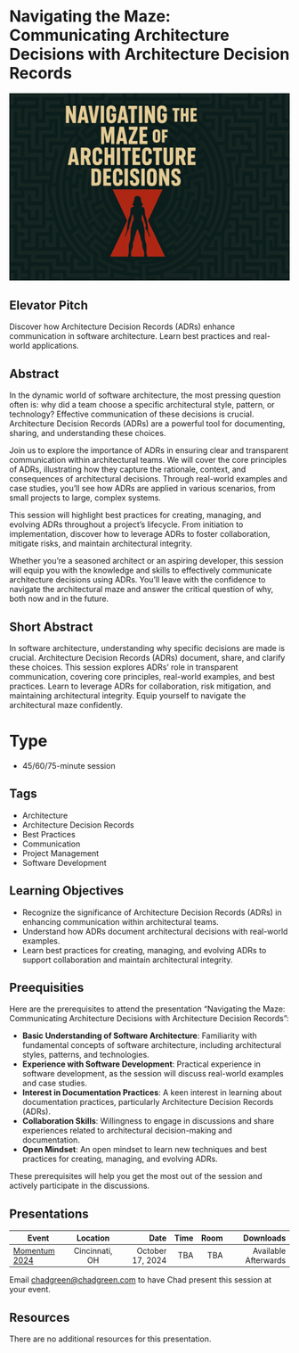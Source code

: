 # Navigating the Maze: Communicating Architecture Decisions with Architecture Decision Records

![Navigating the Maze: Communicating Architecture Decisions with Architecture Decision Records](Thumbnail.jpg)

## Elevator Pitch
Discover how Architecture Decision Records (ADRs) enhance communication in software architecture. Learn best practices and real-world applications.

## Abstract
In the dynamic world of software architecture, the most pressing question often is: why did a team choose a specific architectural style, pattern, or technology? Effective communication of these decisions is crucial. Architecture Decision Records (ADRs) are a powerful tool for documenting, sharing, and understanding these choices.

Join us to explore the importance of ADRs in ensuring clear and transparent communication within architectural teams. We will cover the core principles of ADRs, illustrating how they capture the rationale, context, and consequences of architectural decisions. Through real-world examples and case studies, you’ll see how ADRs are applied in various scenarios, from small projects to large, complex systems.

This session will highlight best practices for creating, managing, and evolving ADRs throughout a project’s lifecycle. From initiation to implementation, discover how to leverage ADRs to foster collaboration, mitigate risks, and maintain architectural integrity.

Whether you’re a seasoned architect or an aspiring developer, this session will equip you with the knowledge and skills to effectively communicate architecture decisions using ADRs. You’ll leave with the confidence to navigate the architectural maze and answer the critical question of why, both now and in the future.

## Short Abstract

In software architecture, understanding why specific decisions are made is crucial. Architecture Decision Records (ADRs) document, share, and clarify these choices. This session explores ADRs’ role in transparent communication, covering core principles, real-world examples, and best practices. Learn to leverage ADRs for collaboration, risk mitigation, and maintaining architectural integrity. Equip yourself to navigate the architectural maze confidently.

# Type
- 45/60/75-minute session

## Tags
- Architecture
- Architecture Decision Records
- Best Practices
- Communication
- Project Management
- Software Development

## Learning Objectives
- Recognize the significance of Architecture Decision Records (ADRs) in enhancing communication within architectural teams.
- Understand how ADRs document architectural decisions with real-world examples.
- Learn best practices for creating, managing, and evolving ADRs to support collaboration and maintain architectural integrity.

## Preequisities
Here are the prerequisites to attend the presentation “Navigating the Maze: Communicating Architecture Decisions with Architecture Decision Records”:

- **Basic Understanding of Software Architecture**: Familiarity with fundamental concepts of software architecture, including architectural styles, patterns, and technologies.
- **Experience with Software Development**: Practical experience in software development, as the session will discuss real-world examples and case studies.
- **Interest in Documentation Practices**: A keen interest in learning about documentation practices, particularly Architecture Decision Records (ADRs).
- **Collaboration Skills**: Willingness to engage in discussions and share experiences related to architectural decision-making and documentation.
- **Open Mindset**: An open mindset to learn new techniques and best practices for creating, managing, and evolving ADRs.

These prerequisites will help you get the most out of the session and actively participate in the discussions.

## Presentations

| Event | Location | Date | Time | Room | Downloads |
|-------|:--------:|-----:|-----:|-----:|----------:|
| [Momentum 2024](https://momentumdevcon.com/) | Cincinnati, OH | October 17, 2024 | TBA | TBA | Available Afterwards |

Email [chadgreen@chadgreen.com](mailto:chadgreen@chadgreen.com?subject=Presentation%20Request:%20Navigating%20the%20Maze) to have Chad present this session at your event.

## Resources

There are no additional resources for this presentation.
